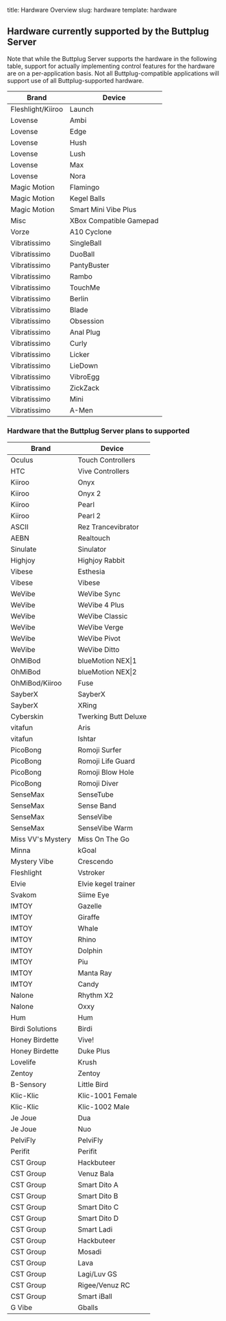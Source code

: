 title: Hardware Overview
slug: hardware
template: hardware

## Hardware currently supported by the Buttplug Server

Note that while the Buttplug Server supports the hardware in the
following table, support for actually implementing control features
for the hardware are on a per-application basis. Not all
Buttplug-compatible applications will support use of all
Buttplug-supported hardware.

| Brand             | Device                  |
| ----------------- | ----------------------- |
| Fleshlight/Kiiroo | Launch                  |
| Lovense           | Ambi                    |
| Lovense           | Edge                    |
| Lovense           | Hush                    |
| Lovense           | Lush                    |
| Lovense           | Max                     |
| Lovense           | Nora                    |
| Magic Motion      | Flamingo                |
| Magic Motion      | Kegel Balls             |
| Magic Motion      | Smart Mini Vibe Plus    |
| Misc              | XBox Compatible Gamepad |
| Vorze             | A10 Cyclone             |
| Vibratissimo      | SingleBall              |
| Vibratissimo      | DuoBall                 |
| Vibratissimo      | PantyBuster             |
| Vibratissimo      | Rambo                   |
| Vibratissimo      | TouchMe                 |
| Vibratissimo      | Berlin                  |
| Vibratissimo      | Blade                   |
| Vibratissimo      | Obsession               |
| Vibratissimo      | Anal Plug               |
| Vibratissimo      | Curly                   |
| Vibratissimo      | Licker                  |
| Vibratissimo      | LieDown                 |
| Vibratissimo      | VibroEgg                |
| Vibratissimo      | ZickZack                |
| Vibratissimo      | Mini                    |
| Vibratissimo      | A-Men                   |

### Hardware that the Buttplug Server plans to supported

| Brand             | Device                  |
| ----------------- | ----------------------- |
| Oculus            | Touch Controllers       |
| HTC               | Vive Controllers        |
| Kiiroo            | Onyx                    |
| Kiiroo            | Onyx 2                  |
| Kiiroo            | Pearl                   |
| Kiiroo            | Pearl 2                 |
| ASCII             | Rez Trancevibrator      |
| AEBN              | Realtouch               |
| Sinulate          | Sinulator               |
| Highjoy           | Highjoy Rabbit          |
| Vibese            | Esthesia                |
| Vibese            | Vibese                  |
| WeVibe            | WeVibe Sync             |
| WeVibe            | WeVibe 4 Plus           |
| WeVibe            | WeVibe Classic          |
| WeVibe            | WeVibe Verge            |
| WeVibe            | WeVibe Pivot            |
| WeVibe            | WeVibe Ditto            |
| OhMiBod           | blueMotion NEX\|1       |
| OhMiBod           | blueMotion NEX\|2       |
| OhMiBod/Kiiroo    | Fuse                    |
| SayberX           | SayberX                 |
| SayberX           | XRing                   |
| Cyberskin         | Twerking Butt Deluxe    |
| vitafun           | Aris                    |
| vitafun           | Ishtar                  |
| PicoBong          | Romoji Surfer           |
| PicoBong          | Romoji Life Guard       |
| PicoBong          | Romoji Blow Hole        |
| PicoBong          | Romoji Diver            |
| SenseMax          | SenseTube               |
| SenseMax          | Sense Band              |
| SenseMax          | SenseVibe               |
| SenseMax          | SenseVibe Warm          |
| Miss VV's Mystery | Miss On The Go          |
| Minna             | kGoal                   |
| Mystery Vibe      | Crescendo               |
| Fleshlight        | Vstroker                |
| Elvie             | Elvie kegel trainer     |
| Svakom            | Siime Eye               |
| IMTOY             | Gazelle                 |
| IMTOY             | Giraffe                 |
| IMTOY             | Whale                   |
| IMTOY             | Rhino                   |
| IMTOY             | Dolphin                 |
| IMTOY             | Piu                     |
| IMTOY             | Manta Ray               |
| IMTOY             | Candy                   |
| Nalone            | Rhythm X2               |
| Nalone            | Oxxy                    |
| Hum               | Hum                     |
| Birdi Solutions   | Birdi                   |
| Honey Birdette    | Vive!                   |
| Honey Birdette    | Duke Plus               |
| Lovelife          | Krush                   |
| Zentoy            | Zentoy                  |
| B-Sensory         | Little Bird             |
| Klic-Klic         | Klic-1001 Female        |
| Klic-Klic         | Klic-1002 Male          |
| Je Joue           | Dua                     |
| Je Joue           | Nuo                     |
| PelviFly          | PelviFly                |
| Perifit           | Perifit                 |
| CST Group         | Hackbuteer              |
| CST Group         | Venuz Bala              |
| CST Group         | Smart Dito A            |
| CST Group         | Smart Dito B            |
| CST Group         | Smart Dito C            |
| CST Group         | Smart Dito D            |
| CST Group         | Smart Ladi              |
| CST Group         | Hackbuteer              |
| CST Group         | Mosadi                  |
| CST Group         | Lava                    |
| CST Group         | Lagi/Luv GS             |
| CST Group         | Rigee/Venuz RC          |
| CST Group         | Smart iBall             |
| G Vibe            | Gballs                  |
